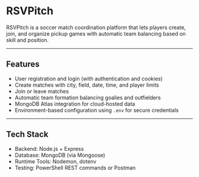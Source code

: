 # RSVPitch

RSVPitch is a soccer match coordination platform that lets players create, join, and organize pickup games with automatic team balancing based on skill and position.

---

## Features
- User registration and login (with authentication and cookies)
- Create matches with city, field, date, time, and player limits
- Join or leave matches
- Automatic team formation balancing goalies and outfielders
- MongoDB Atlas integration for cloud-hosted data
- Environment-based configuration using `.env` for secure credentials

---

## Tech Stack
- Backend: Node.js + Express  
- Database: MongoDB (via Mongoose)  
- Runtime Tools: Nodemon, dotenv  
- Testing: PowerShell REST commands or Postman  

